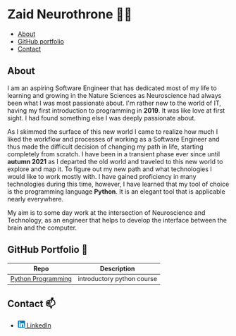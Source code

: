 # Zaid Neurothrone :man_technologist:

- [About](#about)
- [GitHub portfolio](#github-portfolio)
- [Contact](#contact)

## About

I am an aspiring Software Engineer that has dedicated most of my life to learning and growing in the Nature Sciences as
Neuroscience had always been what I was most passionate about. I'm rather new to the world of IT, having my first
introduction to programming in **2019**. It was like love at first sight. I had found something else I was deeply passionate
about.

As I skimmed the surface of this new world I came to realize how much I liked the workflow and processes of working as a
Software Engineer and thus made the difficult decision of changing my path in life, starting completely from scratch. I
have been in a transient phase ever since until **autumn 2021** as I departed the old world and traveled to this new world
to explore and map it. To figure out my new path and what technologies I would like to work mostly with. I have gained
proficiency in many technologies during this time, however, I have learned that my tool of choice is the programming
language **Python**. It is an elegant tool that is applicable nearly everywhere.

My aim is to some day work at the intersection of Neuroscience and Technology, as an engineer that helps to develop the
interface between the brain and the computer.

## GitHub Portfolio :briefcase:

| Repo                             | Description |
| -------------------------------- | ----------- |
| [Python Programming][python]     | introductory python course | 

[python]: https://github.com/neurothrone/python-programming-zaid-neurothrone

## Contact :mailbox:

- [![linkedin-icon](assets/icons/flaticon/linkedin_16.png) LinkedIn][linkedin]

[linkedin]: https://www.linkedin.com/in/neurothrone/